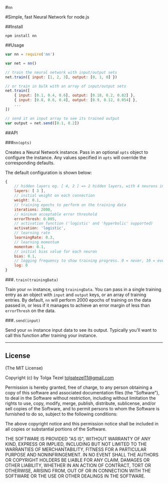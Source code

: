 #`nn`

#Simple, fast Neural Network for node.js

##Install
```
npm install nn
```

##Usage
```javascript
var nn = require('nn')

var net = nn()

// train the neural network with input/output sets
net.train({ input: [1, 2, 3], output: [0, 1, 0] })

// or train in bulk with an array of input/output sets
net.train([
    { input: [0.1, 0.4, 0.6], output: [0.18, 0.2, 0.82] },
    { input: [0.8, 0.6, 0.4], output: [0.9, 0.12, 0.054] },
    ...
])

// send it an input array to see its trained output
var output = net.send([0.1, 0.2])
```

##API

###`nn(opts)`

Creates a Neural Network instance. Pass in an optional `opts` object to configure the instance. Any values specified in `opts` will override the corresponding defaults.

The default configuration is shown below:
```javascript
{
    // hidden layers eg. [ 4, 2 ] => 2 hidden layers, with 4 neurons in the first, and 3 in the second.
    layers: [ 3 ],
    // initial weight on each connection
    weight: 0.1,
    // training epochs to perform on the training data
    iterations: 2000,
    // minimum acceptable error threshold
    errorThresh: 0.005,
    // activation function ('logistic' and 'hyperbolic' supported)
    activation: 'logistic',
    // learning rate
    learningRate: 0.3,
    // learning momentum
    momentum: 0.1,
    // initial bias value for each neuron
    bias: 0.1,
    // logging frequency to show training progress. 0 = never, 10 = every 10 iterations.
    log: 0   
}
```

###`.train(trainingData)`

Train your `nn` instance, using `trainingData`. You can pass in a single training entry as an object with `input` and `output` keys, or an array of training entries. By default, `nn` will perform 2000 epochs of training on the data passed in, or less if it manages to achieve an error margin of less than `errorThresh` on the data.

###`.send(input)`

Send your `nn` instance input data to see its output. Typically you'll want to call this function after training your instance.

-------

## License 

(The MIT License)

Copyright (c) by Tolga Tezel <tolgatezel11@gmail.com>

Permission is hereby granted, free of charge, to any person obtaining a copy
of this software and associated documentation files (the "Software"), to deal
in the Software without restriction, including without limitation the rights
to use, copy, modify, merge, publish, distribute, sublicense, and/or sell
copies of the Software, and to permit persons to whom the Software is
furnished to do so, subject to the following conditions:

The above copyright notice and this permission notice shall be included in
all copies or substantial portions of the Software.

THE SOFTWARE IS PROVIDED "AS IS", WITHOUT WARRANTY OF ANY KIND, EXPRESS OR
IMPLIED, INCLUDING BUT NOT LIMITED TO THE WARRANTIES OF MERCHANTABILITY,
FITNESS FOR A PARTICULAR PURPOSE AND NONINFRINGEMENT. IN NO EVENT SHALL THE
AUTHORS OR COPYRIGHT HOLDERS BE LIABLE FOR ANY CLAIM, DAMAGES OR OTHER
LIABILITY, WHETHER IN AN ACTION OF CONTRACT, TORT OR OTHERWISE, ARISING FROM,
OUT OF OR IN CONNECTION WITH THE SOFTWARE OR THE USE OR OTHER DEALINGS IN
THE SOFTWARE.

